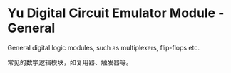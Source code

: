 # Yu Digital Circuit Emulator Module - General

General digital logic modules, such as multiplexers, flip-flops etc.

常见的数字逻辑模块，如复用器、触发器等。
